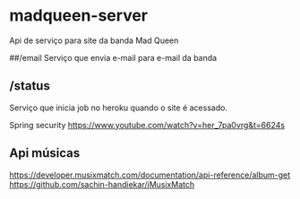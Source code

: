 # madqueen-server

Api de serviço para site da banda Mad Queen

##/email
Serviço que envia e-mail para e-mail da banda

## /status
Serviço que inicia job no heroku quando o site é acessado.


Spring security
https://www.youtube.com/watch?v=her_7pa0vrg&t=6624s

## Api músicas
https://developer.musixmatch.com/documentation/api-reference/album-get
https://github.com/sachin-handiekar/jMusixMatch